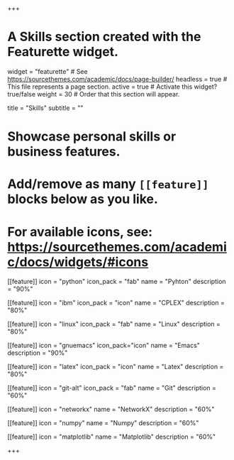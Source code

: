 +++
# A Skills section created with the Featurette widget.
widget = "featurette"  # See https://sourcethemes.com/academic/docs/page-builder/
headless = true  # This file represents a page section.
active = true  # Activate this widget? true/false
weight = 30  # Order that this section will appear.

title = "Skills"
subtitle = ""

# Showcase personal skills or business features.
# 
# Add/remove as many `[[feature]]` blocks below as you like.
# 
# For available icons, see: https://sourcethemes.com/academic/docs/widgets/#icons

[[feature]]
  icon = "python"
  icon_pack = "fab"
  name = "Pyhton"
  description = "90%"

[[feature]]
  icon = "ibm"
  icon_pack = "icon"
  name = "CPLEX"
  description = "80%"
  
[[feature]]
  icon = "linux"
  icon_pack = "fab"
  name = "Linux"
  description = "80%"  
  
[[feature]]
  icon = "gnuemacs"
  icon_pack="icon"
  name = "Emacs"
  description = "90%"

[[feature]]
  icon = "latex"
  icon_pack = "icon"
  name = "Latex"
  description = "80%"

[[feature]]
  icon = "git-alt"
  icon_pack = "fab"
  name = "Git"
  description = "60%"

[[feature]]
  icon = "networkx"
  name = "NetworkX"
  description = "60%"

[[feature]]
  icon = "numpy"
  name = "Numpy"
  description = "60%"

[[feature]]
  icon = "matplotlib"
  name = "Matplotlib"
  description = "60%"
  

+++
